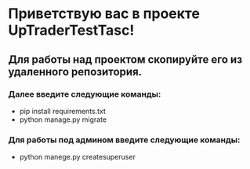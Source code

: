 # Приветствую вас в проекте UpTraderTestTasc!

## Для работы над проектом скопируйте его из удаленного репозитория.

### Далее введите следующие команды:

- pip install requirements.txt
- python manage.py migrate
  
### Для работы под админом введите следующие команды:
- python manege.py createsuperuser
